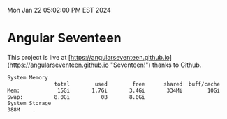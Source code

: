 Mon Jan 22 05:02:00 PM EST 2024

# Angular Seventeen


This project is live at [https://angularseventeen.github.io](https://angularseventeen.github.io "Seventeen!") thanks to Github.

```bash
System Memory
               total        used        free      shared  buff/cache   available
Mem:            15Gi       1.7Gi       3.4Gi       334Mi        10Gi        13Gi
Swap:          8.0Gi          0B       8.0Gi
System Storage
388M	.
```
```bash
